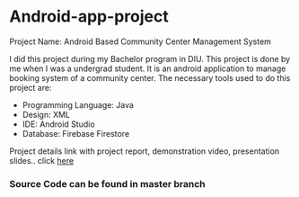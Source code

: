 # Android-app-project
Project Name: Android Based Community Center Management System
<p>I did this project during my Bachelor program in DIU. This project is done by me when I was a undergrad student. It is an android application to manage booking system of a community center. The necessary tools used to do this project are:<p>
 <ul>
   <li>Programming Language: Java</li>
   <li>Design: XML</li>
   <li>IDE: Android Studio</li>
   <li>Database: Firebase Firestore</li>
   </ul>
Project details link with project report, demonstration video, presentation slides.. click <a href="http://sites.google.com/diu.edu.bd/ccms">here</a>

   <h3>Source Code can be found in master branch</h3>


